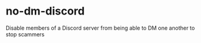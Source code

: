 # no-dm-discord
Disable members of a Discord server from being able to DM one another to stop scammers
